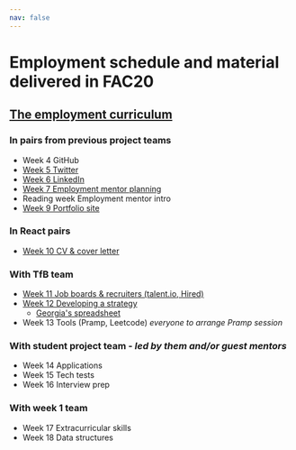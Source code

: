 ```yaml
---
nav: false
---
```


# Employment schedule and material delivered in FAC20

## [The employment curriculum](https://hackmd.io/jY8pyE7iTWaThtkuUNgSjw)

### In pairs from previous project teams

- Week 4 GitHub
- [Week 5 Twitter](https://hackmd.io/Qb1vbesIS2enTaRUYdD09A)
- [Week 6 LinkedIn](https://hackmd.io/lLUSUXWZSTe47AwLHeNhMg)
- [Week 7 Employment mentor planning](https://hackmd.io/6S_2xAffSzuI7TQVT8yT8g)
- Reading week Employment mentor intro
- [Week 9 Portfolio site](https://hackmd.io/sK2PqWRvTmmAizCcuwhd2g)

### In React pairs

- [Week 10 CV & cover letter](https://hackmd.io/tWYq8d_2RViYsjOILsbLwA)

### With TfB team

- [Week 11 Job boards & recruiters (talent.io, Hired)](https://hackmd.io/hrHfx0hQQhmrZZe67BqC-Q)
- [Week 12 Developing a strategy](https://foundersandcoders.slack.com/files/UP8DS10P4/F01D30LFXV4/georgia_-_creating_a_job_hunting_strategy.pdf)
  - [Georgia's spreadsheet](https://docs.google.com/spreadsheets/d/1zGBd_5Qm4_-eogLjSGmTYWqreOUG8Gp9eNs6aXFM8sA/edit?usp=sharing)
- Week 13 Tools (Pramp, Leetcode) _everyone to arrange Pramp session_

### With student project team - _led by them and/or guest mentors_

- Week 14 Applications
- Week 15 Tech tests
- Week 16 Interview prep

### With week 1 team

- Week 17 Extracurricular skills
- Week 18 Data structures
